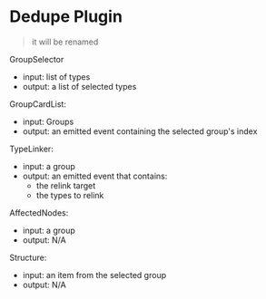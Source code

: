 # Dedupe Plugin
> it will be renamed


GroupSelector

- input: list of types
- output: a list of selected types


GroupCardList:

- input: Groups
- output: an emitted event containing the selected group's index

TypeLinker:

- input: a group
- output: an emitted event that contains:
  - the relink target
  - the types to relink

AffectedNodes:

- input: a group
- output: N/A

Structure:

- input: an item from the selected group
- output: N/A